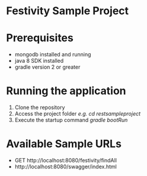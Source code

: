 # Festivity Sample Project

# Prerequisites
- mongodb installed and running
- java 8 SDK installed
- gradle version 2 or greater

# Running the application
1. Clone the repository
2. Access the project folder *e.g. cd restsampleproject*
3. Execute the startup command *gradle bootRun*

# Available Sample URLs
- GET http://localhost:8080/festivity/findAll
- http://localhost:8080/swagger/index.html
